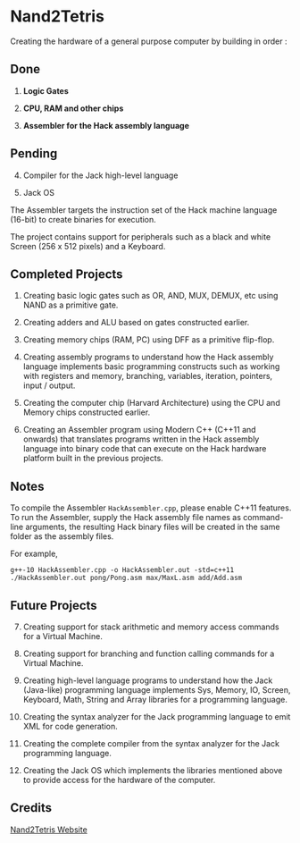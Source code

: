 # Nand2Tetris

Creating the hardware of a general purpose computer by building in order :

## Done

1. **Logic Gates**

2. **CPU, RAM and other chips**

3. **Assembler for the Hack assembly language**

## Pending

4. Compiler for the Jack high-level language

5. Jack OS

The Assembler targets the instruction set of the Hack machine language (16-bit) to create binaries for execution.

The project contains support for peripherals such as a black and white Screen (256 x 512 pixels) and a Keyboard.

## Completed Projects

01. Creating basic logic gates such as OR, AND, MUX, DEMUX, etc using NAND as a primitive gate.

02. Creating adders and ALU based on gates constructed earlier.

03. Creating memory chips (RAM, PC) using DFF as a primitive flip-flop.

04. Creating assembly programs to understand how the Hack assembly language implements basic programming constructs such 
as working with registers and memory, branching, variables, iteration, pointers, input / output.

05. Creating the computer chip (Harvard Architecture) using the CPU and Memory chips constructed earlier.

06. Creating an Assembler program using Modern C++ (C++11 and onwards) that translates programs written in the Hack assembly language into binary code 
that can execute on the Hack hardware platform built in the previous projects.

## Notes

To compile the Assembler `HackAssembler.cpp`, please enable C++11 features.
To run the Assembler, supply the Hack assembly file names as command-line arguments, the resulting Hack binary files will be created in the same folder as the assembly files.

For example, 
```
g++-10 HackAssembler.cpp -o HackAssembler.out -std=c++11
./HackAssembler.out pong/Pong.asm max/MaxL.asm add/Add.asm
```

## Future Projects

07. Creating support for stack arithmetic and memory access commands for a Virtual Machine.

08. Creating support for branching and function calling commands for a Virtual Machine.

09. Creating high-level language programs to understand how the Jack (Java-like) programming language implements Sys, Memory,
IO, Screen, Keyboard, Math, String and Array libraries for a programming language.

10. Creating the syntax analyzer for the Jack programming language to emit XML for code generation.

11. Creating the complete compiler from the syntax analyzer for the Jack programming language.

12. Creating the Jack OS which implements the libraries mentioned above to provide access for the hardware of the computer.

## Credits

[Nand2Tetris Website](https://www.nand2tetris.org/)
